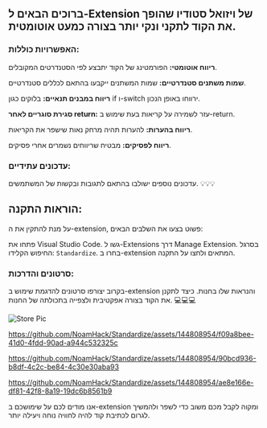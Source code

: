 ## ברוכים הבאים ל-Extension של ויזואל סטודיו שהופך את הקוד לתקני ונקי יותר בצורה כמעט אוטומטית.

### האפשרויות כוללות:

  **ריווח אוטומטי:** הפורמטינג של הקוד יתבצע לפי הסטנדרטים המקובלים.
  
   **שמות משתנים סטנדרטיים:** שמות המשתנים ייקבעו בהתאם לכללים סטנדרטיים.
  
   **ריווח במבנים תנאיים:** בלוקים כגון if ו-switch ירווחו באופן הנכון.
  
   **סגירת סוגריים לאחר return:** עזר לשמירה על קריאות בעת שימוש ב-return.
  
   **ריווח בהערות:** להערות תהיה מרחק נאות שישפר את הקריאות.
  
   **ריווח לפסיקים:** מבטיח שריווחים נשמרים אחרי פסיקים.

### עדכונים עתידיים:

עדכונים נוספים ישולבו בהתאם לתגובות ובקשות של המשתמשים. 💡💡💡

## הוראות התקנה:

על מנת להתקין את ה-extension, פשוט בצעו את השלבים הבאים:

   פתחו את Visual Studio Code.
   גשו ל-Extensions דרך Manage Extension.
   בסרגל החיפוש הקלידו: `Standardize`.
   בחרו ב-extension המתאים ולחצו על התקנה.

### סרטונים והדרכות:

בקרוב יצורפו סרטונים להדגמת שימוש ב-extension והנראות שלו בחנות. כיצד לתקנן את הקוד בצורה אפקטיבית ולצפייה בתכולתה של החנות. 💻💻💻

![Store Pic](https://github.com/NoamHack/Standardize/assets/144808954/5906df03-97c8-43f6-8b52-e97ece8c7435)

https://github.com/NoamHack/Standardize/assets/144808954/f09a8bee-41d0-4fdd-90ad-a944c532325c

https://github.com/NoamHack/Standardize/assets/144808954/90bcd936-b8df-4c2c-be84-4c30e30aba93

https://github.com/NoamHack/Standardize/assets/144808954/ae8e166e-df81-42f8-8a19-19dc6b8561b9





אנו מודים לכם על שימושכם ב-extension ומקוה לקבל מכם משוב כדי לשפר ולהמשיך לגרום לכתיבת קוד להיה לחוויה נוחה ויעילה יותר.  
